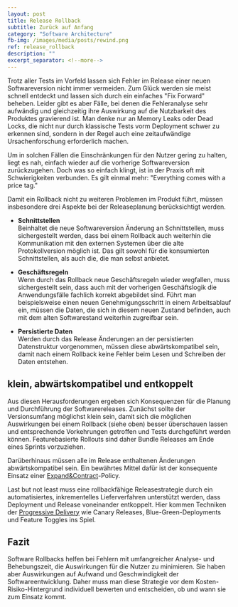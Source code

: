 ```yaml
---
layout: post
title: Release Rollback
subtitle: Zurück auf Anfang
category: "Software Architecture"
fb-img: /images/media/posts/rewind.png
ref: release_rollback
description: ""
excerpt_separator: <!--more-->
---
```


Trotz aller Tests im Vorfeld lassen sich Fehler im Release einer neuen Softwareversion nicht immer vermeiden. Zum Glück werden sie meist schnell entdeckt und lassen sich durch ein einfaches "Fix Forward" beheben. Leider gibt es aber Fälle, bei denen die Fehleranalyse sehr aufwändig und gleichzeitig ihre Auswirkung auf die Nutzbarkeit des Produktes gravierend ist. Man denke nur an Memory Leaks oder Dead Locks, die nicht nur durch klassische Tests vorm Deployment schwer zu erkennen sind, sondern in der Regel auch eine zeitaufwändige Ursachenforschung erforderlich machen.

Um in solchen Fällen die Einschränkungen für den Nutzer gering zu halten, liegt es nah, einfach wieder auf die vorherige Softwareversion zurückzugehen. Doch was so einfach klingt, ist in der Praxis oft mit Schwierigkeiten verbunden. Es gilt einmal mehr: "Everything comes with a price tag."

<!--more-->

Damit ein Rollback nicht zu weiteren Problemen im Produkt führt, müssen insbesondere drei Aspekte bei der Releaseplanung berücksichtigt werden.

* **Schnittstellen**  
Beinhaltet die neue Softwareversion Änderung an Schnittstellen, muss sichergestellt werden, dass bei einem Rollback auch weiterhin die Kommunikation mit den externen Systemen über die alte Protokollversion möglich ist. Das gilt sowohl für die konsumierten Schnittstellen, als auch die, die man selbst anbietet. 

* **Geschäftsregeln**  
Wenn durch das Rollback neue Geschäftsregeln wieder wegfallen, muss sichergestellt sein, dass auch mit der vorherigen Geschäftslogik die Anwendungsfälle fachlich korrekt abgebildet sind. Führt man beispielsweise einen neuen Genehmigungsschritt in einem Arbeitsablauf ein, müssen die Daten, die sich in diesem neuen Zustand befinden, auch mit dem alten Softwarestand weiterhin zugreifbar sein.

* **Persistierte Daten**  
Werden durch das Release Änderungen an der persistierten Datenstruktur vorgenommen, müssen diese abwärtskompatibel sein, damit nach einem Rollback keine Fehler beim Lesen und Schreiben der Daten entstehen.

## klein, abwärtskompatibel und entkoppelt

Aus diesen Herausforderungen ergeben sich Konsequenzen für die Planung und Durchführung der Softwarereleases. Zunächst sollte der Versionsumfang möglichst klein sein, damit sich die möglichen Auswirkungen bei einem Rollback (siehe oben) besser überschauen lassen und entsprechende Vorkehrungen getroffen und Tests durchgeführt werden können. Featurebasierte Rollouts sind daher Bundle Releases am Ende eines Sprints vorzuziehen.

Darüberhinaus müssen alle im Release enthaltenen Änderungen abwärtskompatibel sein. Ein bewährtes Mittel dafür ist der konsequente Einsatz einer [Expand&Contract](https://martinfowler.com/bliki/ParallelChange.html)-Policy. 

Last but not least muss eine rollbackfähige Releasestrategie durch ein automatisiertes, inkrementelles Lieferverfahren unterstützt werden, dass Deployment und Release voneinander entkoppelt. Hier kommen Techniken der [Progressive Delivery](https://redmonk.com/jgovernor/2018/08/06/towards-progressive-delivery/) wie Canary Releases, Blue-Green-Deployments und Feature Toggles ins Spiel.

## Fazit
Software Rollbacks helfen bei Fehlern mit umfangreicher Analyse- und Behebungszeit, die Auswirkungen für die Nutzer zu minimieren. Sie haben aber Auswirkungen auf Aufwand und Geschwindigkeit der Softwareentwicklung. Daher muss man diese Strategie vor dem Kosten-Risiko-Hintergrund individuell bewerten und entscheiden, ob und wann sie zum Einsatz kommt.



